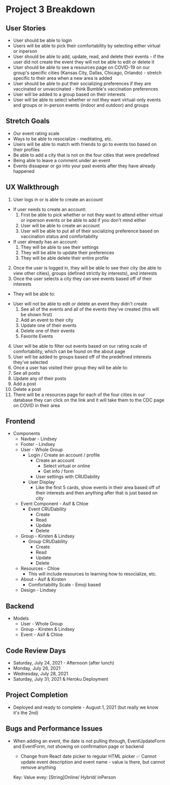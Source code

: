 # Project 3 Breakdown 

## User Stories 
- User should be able to login
- Users will be able to pick their comfortability by selecting either virtual or inperson 
- User should be able to add, update, read, and delete their events - if the user did not create the event they will not be able to edit or delete it
- User should be able to see a resources page on COVID-19 on our group's specific cities (Kansas City, Dallas, Chicago, Orlando) - stretch specific to their area when a new area is added
- User should be able to put their socializing preferences if they are vaccinated or unvaccinated - think Bumble's vaccination preferences
- User will be added to a group based on their interests
- User will be able to select whether or not they want virtual-only events and groups or in-person events (indoor and outdoor) and groups

## Stretch Goals 
- Our event rating scale
- Ways to be able to resocialize - meditating, etc.
- Users will be able to match with friends to go to events too based on their profiles
- Be able to add a city that is not on the four cities that were predefined 
- Being able to leave a comment under an event 
- Events dissapear or go into your past events after they have already happened 

## UX Walkthrough 
1. User logs in or is able to create an account 
  - If user needs to create an account: 
    1. First be able to pick whether or not they want to attend either virtual or inperson events or be able to add if you don't mind either 
    2. User will be able to create an account 
    3. User will be able to put all of their socializing preference based on vaccination status and comfortability 
  - If user already has an account: 
    1. They will be able to see their settings 
    2. They will be able to update their preferences
    3. They will be able delete their entire profile 
2. Once the user is logged in, they will be able to see their city (be able to view other cities), groups (defined strictly by interests), and interests
3. Once the user selects a city they can see events based off of their interests
  - They will be able to: 
  * User will not be able to edit or delete an event they didn't create 
    1. See all of the events and all of the events they've created (this will be shown first)
    2. Add an event to their city 
    3. Update one of their events 
    4. Delete one of their events 
    5. Favorite Events 
4. User will be able to filter out events based on our rating scale of comfortability, which can be found on the about page 
5. User will be added to groups based off of the predefined interests they've selected 
6. Once a user has visited their group they will be able to: 
  1. See all posts 
  2. Update any of their posts 
  3. Add a post 
  4. Delete a post 
7. There will be a resources page for each of the four cities in our database they can click on the link and it will take them to the CDC page on COVID in their area 

## Frontend
- Components 
  - Navbar - Lindsey 
  - Footer - Lindsey 
  - User - Whole Group 
    - Login / Create an account / profile
      - Create an account 
        - Select virtual or online 
        - Get info / form 
      - User settings with CRUDability 
    - User Display 
      * Like the first 5 cards, show events in their area based off of their interests and then anything after that is just based on city 
  - Event Component - Asif & Chloe
    - Event CRUDability 
      - Create 
      - Read 
      - Update 
      - Delete 
  - Group - Kirsten & Lindsey 
    - Group CRUDability 
      - Create 
      - Read 
      - Update 
      - Delete 
  - Resources - Chloe 
    * This will include resources to learning how to resocialize, etc. 
  - About - Asif & Kirsten 
    - Comfortability Scale - Emoji based 
  - Design - Lindsey 

## Backend 
- Models 
  - User - Whole Group 
  - Group - Kirsten & Lindsey 
  - Event - Asif & Chloe 

## Code Review Days 
- Saturday, July 24, 2021 - Afternoon (after lunch)
- Monday, July 26, 2021 
- Wednesday, July 28, 2021 
- Saturday, July 31, 2021 & Heroku Deployment

## Project Completion 
- Deployed and ready to complete - August 1, 2021 (but really we know it's the 2nd)

## Bugs and Performance Issues 
- When adding an event, the date is not pulling through, EventUpdateForm and EventForm, not showing on confirmation page or backend 
  - Change from React date picker to regular HTML picker 
✅ Cannot update event description and event name - value is there, but cannot remove anything



  Key: Value 
  evey: [String]Online/ Hybrid/ inPerson